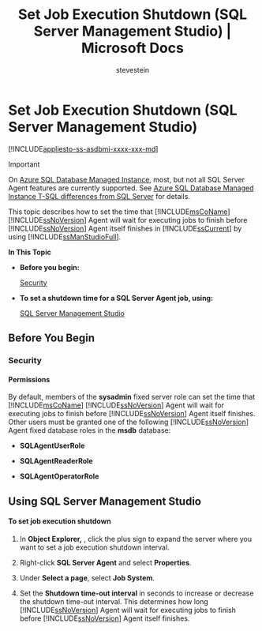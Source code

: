 ﻿---
title: "Set Job Execution Shutdown (SQL Server Management Studio) | Microsoft Docs"
ms.custom: ""
ms.date: "01/19/2017"
ms.prod: sql
ms.prod_service: "sql-tools"
ms.component: "ssms-agent"
ms.reviewer: ""
ms.suite: "sql"
ms.technology: ssms
ms.tgt_pltfrm: ""
ms.topic: conceptual
helpviewer_keywords: 
  - "jobs [SQL Server Agent], stopping"
  - "SQL Server Agent jobs, stopping"
  - "stopping jobs"
  - "SQL Server Agent jobs, execution shutdowns"
ms.assetid: ac23e88f-53fc-41de-bb16-0c27c002d5a5
caps.latest.revision: 4
author: "stevestein"
ms.author: "sstein"
manager: craigg
monikerRange: "= azuresqldb-mi-current || >= sql-server-2016 || = sqlallproducts-allversions"
---
# Set Job Execution Shutdown (SQL Server Management Studio)
[!INCLUDE[appliesto-ss-asdbmi-xxxx-xxx-md](../../includes/appliesto-ss-asdbmi-xxxx-xxx-md.md)]

> [!IMPORTANT]  
> On [Azure SQL Database Managed Instance](https://docs.microsoft.com/azure/sql-database/sql-database-managed-instance), most, but not all SQL Server Agent features are currently supported. See [Azure SQL Database Managed Instance T-SQL differences from SQL Server](https://docs.microsoft.com/azure/sql-database/sql-database-managed-instance-transact-sql-information#sql-server-agent) for details.

This topic describes how to set the time that [!INCLUDE[msCoName](../../includes/msconame_md.md)] [!INCLUDE[ssNoVersion](../../includes/ssnoversion_md.md)] Agent will wait for executing jobs to finish before [!INCLUDE[ssNoVersion](../../includes/ssnoversion_md.md)] Agent itself finishes in [!INCLUDE[ssCurrent](../../includes/sscurrent_md.md)] by using [!INCLUDE[ssManStudioFull](../../includes/ssmanstudiofull_md.md)].  
  
**In This Topic**  
  
-   **Before you begin:**  
  
    [Security](#Security)  
  
-   **To set a shutdown time for a SQL Server Agent job, using:**  
  
    [SQL Server Management Studio](#SSMSProcedure)  
  
## <a name="BeforeYouBegin"></a>Before You Begin  
  
### <a name="Security"></a>Security  
  
#### <a name="Permissions"></a>Permissions  
By default, members of the **sysadmin** fixed server role can set the time that [!INCLUDE[msCoName](../../includes/msconame_md.md)] [!INCLUDE[ssNoVersion](../../includes/ssnoversion_md.md)] Agent will wait for executing jobs to finish before [!INCLUDE[ssNoVersion](../../includes/ssnoversion_md.md)] Agent itself finishes. Other users must be granted one of the following [!INCLUDE[ssNoVersion](../../includes/ssnoversion_md.md)] Agent fixed database roles in the **msdb** database:  
  
-   **SQLAgentUserRole**  
  
-   **SQLAgentReaderRole**  
  
-   **SQLAgentOperatorRole**  
  
## <a name="SSMSProcedure"></a>Using SQL Server Management Studio  
  
#### To set job execution shutdown  
  
1.  In **Object Explorer,** , click the plus sign to expand the server where you want to set a job execution shutdown interval.  
  
2.  Right-click **SQL Server Agent** and select **Properties**.  
  
3.  Under **Select a page**, select **Job System**.  
  
4.  Set the **Shutdown time-out interval** in seconds to increase or decrease the shutdown time-out interval. This determines how long [!INCLUDE[ssNoVersion](../../includes/ssnoversion_md.md)] Agent will wait for executing jobs to finish before [!INCLUDE[ssNoVersion](../../includes/ssnoversion_md.md)] Agent itself finishes.  
  
